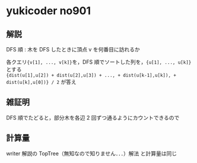 # yukicoder no901

## 解説

DFS 順 : 木を DFS したときに頂点 v を何番目に訪れるか

各クエリ`{v[1], ..., v[k]}`を，DFS 順でソートした列を，`{u[1], ..., u[k]}`とする  
`{dist(u[1],u[2]) + dist(u[2],u[3]) + ..., + dist(u[k-1],u[k]), + dist(u[k],u[0])} / 2` が答え

## 雑証明

DFS 順でたどると，部分木を各辺 2 回ずつ通るようにカウントできるので

## 計算量

writer 解説の TopTree（無知なので知りません．．．）解法 と計算量は同じ

